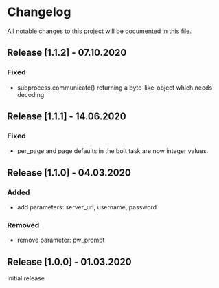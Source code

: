 # Changelog

All notable changes to this project will be documented in this file.

## Release [1.1.2] - 07.10.2020

### Fixed
* subprocess.communicate() returning a byte-like-object which needs decoding

## Release [1.1.1] - 14.06.2020

### Fixed
* per_page and page defaults in the bolt task are now integer values.

## Release [1.1.0] - 04.03.2020

### Added
* add parameters: server_url, username, password

### Removed
* remove parameter: pw_prompt

## Release [1.0.0] - 01.03.2020
Initial release
